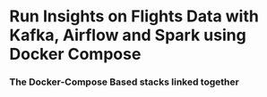 # Run Insights on Flights Data  with Kafka, Airflow and Spark using Docker Compose
### The Docker-Compose Based stacks linked together 

